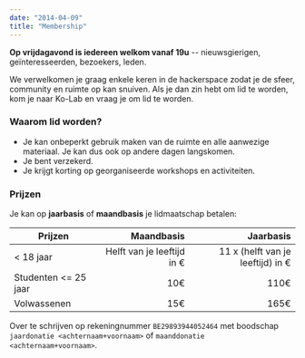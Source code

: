 ```yaml
---
date: "2014-04-09"
title: "Membership"
---
```


**Op vrijdagavond is iedereen welkom vanaf 19u** -- nieuwsgierigen, geïnteresseerden, bezoekers, leden.

We verwelkomen je graag enkele keren in de hackerspace zodat je de sfeer, community en ruimte op kan snuiven. 
Als je dan zin hebt om lid te worden, kom je naar Ko-Lab en vraag je om lid te worden.

### Waarom lid worden?
* Je kan onbeperkt gebruik maken van de ruimte en alle aanwezige materiaal. Je kan dus ook op andere dagen langskomen.
* Je bent verzekerd.
* Je krijgt korting op georganiseerde workshops en activiteiten.

### Prijzen
Je kan op **jaarbasis** of **maandbasis** je lidmaatschap betalen:

| Prijzen               | Maandbasis      | Jaarbasis     |
| --------------------- | --------------: | -------------:|
| < 18 jaar	| Helft van je leeftijd in € | 11 x (helft van je leeftijd) in € |
| Studenten <= 25 jaar  |             10€ |          110€ |
| Volwassenen           |             15€ |          165€ |

Over te schrijven op rekeningnummer `BE29893944052464` met boodschap `jaardonatie <achternaam+voornaam>` of `maanddonatie <achternaam+voornaam>`.
